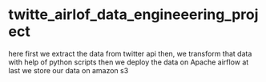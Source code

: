 # twitte_airlof_data_engineeering_project
here first we extract the data from twitter api
then, we transform that data with help of python scripts
then we deploy the data on  Apache airflow
at last we store our data on amazon s3
